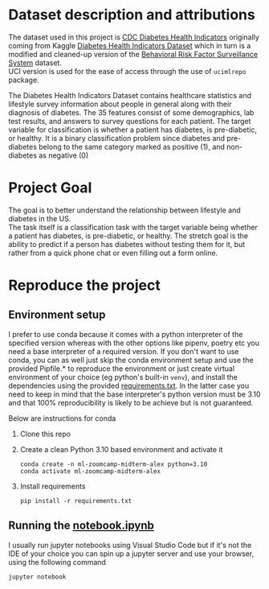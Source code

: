 # Dataset description and attributions

The dataset used in this project is [CDC Diabetes Health Indicators](https://archive.ics.uci.edu/dataset/891/cdc+diabetes+health+indicators) originally coming from Kaggle [Diabetes Health Indicators Dataset](https://www.kaggle.com/datasets/alexteboul/diabetes-health-indicators-dataset) which in turn is a modified and cleaned-up version of the [Behavioral Risk Factor Surveillance System](https://www.kaggle.com/datasets/cdc/behavioral-risk-factor-surveillance-system) dataset.  
UCI version is used for the ease of access through the use of `ucimlrepo` package.

The Diabetes Health Indicators Dataset contains healthcare statistics and lifestyle survey information about people in general along with their diagnosis of diabetes. The 35 features consist of some demographics, lab test results, and answers to survey questions for each patient. The target variable for classification is whether a patient has diabetes, is pre-diabetic, or healthy. It is a binary classification problem since diabetes and pre-diabetes belong to the same category marked as positive (1), and non-diabetes as negative (0)

# Project Goal

The goal is to better understand the relationship between lifestyle and diabetes in the US.  
The task itself is a classification task with the target variable being whether a patient has diabetes, is pre-diabetic, or healthy. The stretch goal is the ability to predict if a person has diabetes without testing them for it, but rather from a quick phone chat or even filling out a form online.

# Reproduce the project

## Environment setup

I prefer to use conda because it comes with a python interpreter of the specified version whereas with the other options like pipenv, poetry etc you need a base interpreter of a required version.
If you don't want to use conda, you can as well just skip the conda environment setup and use the provided Pipfile.* to reproduce the environment or just create virtual environment of your choice (eg python's built-in `venv`), and install the dependencies using the provided [requirements.txt](requirements.txt). In the latter case you need to keep in mind that the base interpreter's python version must be 3.10 and that 100% reproducibility is likely to be achieve but is not guaranteed.

Below are instructions for conda

1. Clone this repo

1. Create a clean Python 3.10 based environment and activate it
    ```shell
    conda create -n ml-zoomcamp-midterm-alex python=3.10
    conda activate ml-zoomcamp-midterm-alex
    ```

1. Install requirements
    ```shell
    pip install -r requirements.txt 
    ```

## Running the [notebook.ipynb](notebook.ipynb)

I usually run jupyter notebooks using Visual Studio Code but if it's not the IDE of your choice you can spin up a jupyter server and use your browser, using the following command

```shell
jupyter notebook
```

